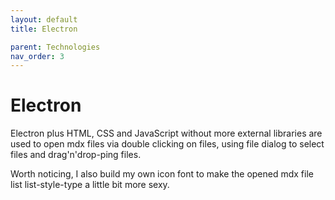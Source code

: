 ```yaml
---
layout: default
title: Electron

parent: Technologies
nav_order: 3
---
```


# Electron

Electron plus HTML, CSS and JavaScript without more external libraries are used to open mdx files via double clicking on files, using file dialog to select files and drag'n'drop-ping files.

Worth noticing, I also build my own icon font to make the opened mdx file list list-style-type a little bit more sexy.
